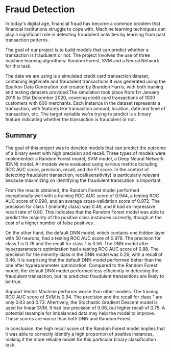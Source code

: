 # Fraud Detection

In today's digital age, financial fraud has become a common problem that financial institutions struggle to cope with. Machine learning techniques can play a significant role in detecting fraudulent activities by learning from past transaction patterns.

The goal of our project is to build models that can predict whether a transaction is fraudulent or not. The project involves the use of three machine learning algorithms: Random Forest, SVM and a Neural Network for this task.

The data we are using is a simulated credit card transaction dataset, containing legitimate and fraudulent transactions.It was generated using the Sparkov Data Generation tool created by Brandon Harris, with both training and testing datasets provided.The simulation took place from 1st January 2019 to 31st December 2020, covering credit card transactions of 1000 customers with 800 merchants. Each instance in the dataset represents a transaction, with features like transaction amount, location, date and time of transaction, etc. The target variable we're trying to predict is a binary feature indicating whether the transaction is fraudulent or not.


## Summary

The goal of this project was to develop models that can predict the outcome of a binary event with high precision and recall. Three types of models were implemented: a Random Forest model, SVM model, a Deep Neural Network (DNN) model. All models were evaluated using various metrics including ROC AUC score, precision, recall, and the F1 score. In the context of detecting fraudulent transaction, recall(sensitivity) is particularly relevant because maximizing on identifying the fraudulent transcation is important.

From the results obtained, the Random Forest model performed exceptionally well with a training ROC AUC score of 0.944, a testing ROC AUC score of 0.990, and an average cross-validation score of 0.972. The precision for class 1 (minority class) was 0.46, and it had an impressive recall rate of 0.80. This indicates that the Random Forest model was able to predict the majority of the positive class instances correctly, though at the cost of a higher number of false positives .

On the other hand, the default DNN model, which contains one hidden layer with 50 neurons, had a testing ROC AUC score of 0.976. The precision for class 1 is 0.76 and the recall for class 1 is 0.56. The DNN model after hyperparameters optimization had a testing ROC AUC score of 0.88. The precision for the minority class in the DNN model was 0.26, with a recall of 0.46. It is surprising that the default DNN model performed better than the one after hyperparameter optimization. Compared to the Random Forest model, the default DNN model performed less efficiently in detecting the fraudulent transaction, but its predicted fraudulent transactions are likely to be true.

Support Vector Machine performs worse than other models. The training ROC AUC score of SVM is 0.94. The precision and the recall for class 1 are only 0.03 and 0.73. Altertively, the Stochastic Gradient Descent model is used for linear SVM. It had low precision of 0.06, but higher recall of 0.75. A potential resample for imbalanced data may help the model to improve. These scores are worse than both DNN and Random Forest.

In conclusion, the high recall score of the Random Forest model implies that it was able to correctly identify a high proportion of positive instances, making it the more reliable model for this particular binary classification task.